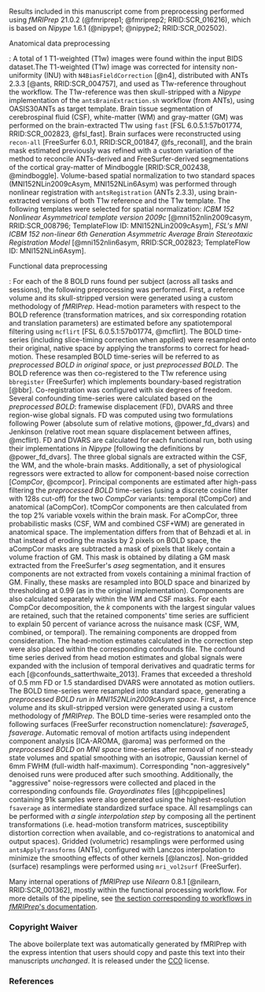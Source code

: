 
Results included in this manuscript come from preprocessing
performed using *fMRIPrep* 21.0.2
(@fmriprep1; @fmriprep2; RRID:SCR_016216),
which is based on *Nipype* 1.6.1
(@nipype1; @nipype2; RRID:SCR_002502).


Anatomical data preprocessing

: A total of 1 T1-weighted (T1w) images were found within the input
BIDS dataset.The T1-weighted (T1w) image was corrected for intensity non-uniformity (INU)
with `N4BiasFieldCorrection` [@n4], distributed with ANTs 2.3.3 [@ants, RRID:SCR_004757], and used as T1w-reference throughout the workflow.
The T1w-reference was then skull-stripped with a *Nipype* implementation of
the `antsBrainExtraction.sh` workflow (from ANTs), using OASIS30ANTs
as target template.
Brain tissue segmentation of cerebrospinal fluid (CSF),
white-matter (WM) and gray-matter (GM) was performed on
the brain-extracted T1w using `fast` [FSL 6.0.5.1:57b01774, RRID:SCR_002823,
@fsl_fast].
Brain surfaces were reconstructed using `recon-all` [FreeSurfer 6.0.1,
RRID:SCR_001847, @fs_reconall], and the brain mask estimated
previously was refined with a custom variation of the method to reconcile
ANTs-derived and FreeSurfer-derived segmentations of the cortical
gray-matter of Mindboggle [RRID:SCR_002438, @mindboggle].
Volume-based spatial normalization to two standard spaces (MNI152NLin2009cAsym, MNI152NLin6Asym) was performed through
nonlinear registration with `antsRegistration` (ANTs 2.3.3),
using brain-extracted versions of both T1w reference and the T1w template.
The following templates were selected for spatial normalization:
*ICBM 152 Nonlinear Asymmetrical template version 2009c* [@mni152nlin2009casym, RRID:SCR_008796; TemplateFlow ID: MNI152NLin2009cAsym], *FSL's MNI ICBM 152 non-linear 6th Generation Asymmetric Average Brain Stereotaxic Registration Model* [@mni152nlin6asym, RRID:SCR_002823; TemplateFlow ID: MNI152NLin6Asym].

Functional data preprocessing

: For each of the 8 BOLD runs found per subject (across all
tasks and sessions), the following preprocessing was performed.
First, a reference volume and its skull-stripped version were generated
 using a custom
methodology of *fMRIPrep*.
Head-motion parameters with respect to the BOLD reference
(transformation matrices, and six corresponding rotation and translation
parameters) are estimated before any spatiotemporal filtering using
`mcflirt` [FSL 6.0.5.1:57b01774, @mcflirt].
The BOLD time-series (including slice-timing correction when applied)
were resampled onto their original, native space by applying
the transforms to correct for head-motion.
These resampled BOLD time-series will be referred to as *preprocessed
BOLD in original space*, or just *preprocessed BOLD*.
The BOLD reference was then co-registered to the T1w reference using
`bbregister` (FreeSurfer) which implements boundary-based registration [@bbr].
Co-registration was configured with six degrees of freedom.
Several confounding time-series were calculated based on the
*preprocessed BOLD*: framewise displacement (FD), DVARS and
three region-wise global signals.
FD was computed using two formulations following Power (absolute sum of
relative motions, @power_fd_dvars) and Jenkinson (relative root mean square
displacement between affines, @mcflirt).
FD and DVARS are calculated for each functional run, both using their
implementations in *Nipype* [following the definitions by @power_fd_dvars].
The three global signals are extracted within the CSF, the WM, and
the whole-brain masks.
Additionally, a set of physiological regressors were extracted to
allow for component-based noise correction [*CompCor*, @compcor].
Principal components are estimated after high-pass filtering the
*preprocessed BOLD* time-series (using a discrete cosine filter with
128s cut-off) for the two *CompCor* variants: temporal (tCompCor)
and anatomical (aCompCor).
tCompCor components are then calculated from the top 2% variable
voxels within the brain mask.
For aCompCor, three probabilistic masks (CSF, WM and combined CSF+WM)
are generated in anatomical space.
The implementation differs from that of Behzadi et al. in that instead
of eroding the masks by 2 pixels on BOLD space, the aCompCor masks are
subtracted a mask of pixels that likely contain a volume fraction of GM.
This mask is obtained by dilating a GM mask extracted from the FreeSurfer's *aseg* segmentation, and it ensures components are not extracted
from voxels containing a minimal fraction of GM.
Finally, these masks are resampled into BOLD space and binarized by
thresholding at 0.99 (as in the original implementation).
Components are also calculated separately within the WM and CSF masks.
For each CompCor decomposition, the *k* components with the largest singular
values are retained, such that the retained components' time series are
sufficient to explain 50 percent of variance across the nuisance mask (CSF,
WM, combined, or temporal). The remaining components are dropped from
consideration.
The head-motion estimates calculated in the correction step were also
placed within the corresponding confounds file.
The confound time series derived from head motion estimates and global
signals were expanded with the inclusion of temporal derivatives and
quadratic terms for each [@confounds_satterthwaite_2013].
Frames that exceeded a threshold of 0.5 mm FD or
1.5 standardised DVARS were annotated as motion outliers.
The BOLD time-series were resampled into standard space,
generating a *preprocessed BOLD run in MNI152NLin2009cAsym space*.
First, a reference volume and its skull-stripped version were generated
 using a custom
methodology of *fMRIPrep*.
The BOLD time-series were resampled onto the following surfaces
(FreeSurfer reconstruction nomenclature):
*fsaverage5*, *fsaverage*.
Automatic removal of motion artifacts using independent component analysis
[ICA-AROMA, @aroma] was performed on the *preprocessed BOLD on MNI space*
time-series after removal of non-steady state volumes and spatial smoothing
with an isotropic, Gaussian kernel of 6mm FWHM (full-width half-maximum).
Corresponding "non-aggresively" denoised runs were produced after such
smoothing.
Additionally, the "aggressive" noise-regressors were collected and placed
in the corresponding confounds file.
*Grayordinates* files [@hcppipelines] containing 91k samples were also
generated using the highest-resolution ``fsaverage`` as intermediate standardized
surface space.
All resamplings can be performed with *a single interpolation
step* by composing all the pertinent transformations (i.e. head-motion
transform matrices, susceptibility distortion correction when available,
and co-registrations to anatomical and output spaces).
Gridded (volumetric) resamplings were performed using `antsApplyTransforms` (ANTs),
configured with Lanczos interpolation to minimize the smoothing
effects of other kernels [@lanczos].
Non-gridded (surface) resamplings were performed using `mri_vol2surf`
(FreeSurfer).


Many internal operations of *fMRIPrep* use
*Nilearn* 0.8.1 [@nilearn, RRID:SCR_001362],
mostly within the functional processing workflow.
For more details of the pipeline, see [the section corresponding
to workflows in *fMRIPrep*'s documentation](https://fmriprep.readthedocs.io/en/latest/workflows.html "FMRIPrep's documentation").


### Copyright Waiver

The above boilerplate text was automatically generated by fMRIPrep
with the express intention that users should copy and paste this
text into their manuscripts *unchanged*.
It is released under the [CC0](https://creativecommons.org/publicdomain/zero/1.0/) license.

### References

